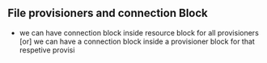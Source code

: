 ## File provisioners and connection Block
- we can have connection block inside resource block for all provisioners [or] we can have a connection block inside a provisioner block for that respetive provisi